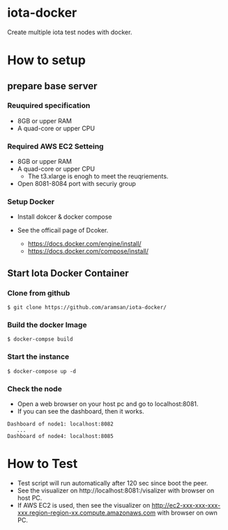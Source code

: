 # iota-docker

Create multiple iota test nodes with docker.

# How to setup

## prepare base server

### Reuquired specification
- 8GB or upper RAM
- A quad-core or upper CPU

### Required AWS EC2 Setteing
- 8GB or upper RAM
- A quad-core or upper CPU
   - The t3.xlarge is enogh to meet the reuqriements.
- Open 8081-8084 port with securiy group

### Setup Docker

- Install dokcer & docker compose

- See the officail page of Dcoker.
    - https://docs.docker.com/engine/install/
    - https://docs.docker.com/compose/install/

## Start Iota Docker Container

### Clone from github

```
$ git clone https://github.com/aramsan/iota-docker/
```

### Build the docker Image

```
$ docker-compse build
```

### Start the instance

```
$ docker-compose up -d
```

### Check the node

- Open a web browser on your host pc and go to localhost:8081. 
- If you can see the dashboard, then it works.
```
Dashboard of node1: localhost:8082
   ...
Dashboard of node4: localhost:8085
```

# How to Test

- Test script will run automatically after 120 sec since boot the peer.
- See the visualizer on http://localhost:8081:/visalizer with browser on host PC. 
- If AWS EC2 is used, then see the visualizer on http://ec2-xxx-xxx-xxx-xxx.region-region-xx.compute.amazonaws.com with browser on own PC.


